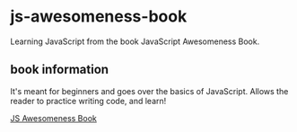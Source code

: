 # js-awesomeness-book
Learning JavaScript from the book JavaScript Awesomeness Book.

## book information

It's meant for beginners and goes over the basics of JavaScript.  Allows the reader to practice writing code, and learn!

[JS Awesomeness Book](https://www.amazon.com/JavaScript-Awesomeness-Book-Books-ebook/dp/B01NAN9GS6/ref=zg_bs_16977271011_f_2?_encoding=UTF8&psc=1&refRID=4DM20K4YYWNXXP1N1NTA)
